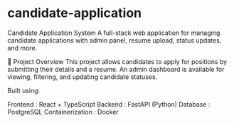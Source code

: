 # candidate-application

Candidate Application System
A full-stack web application for managing candidate applications with admin panel, resume upload, status updates, and more.

🧾 Project Overview
This project allows candidates to apply for positions by submitting their details and a resume. An admin dashboard is available for viewing, filtering, and updating candidate statuses.

Built using:

Frontend : React + TypeScript
Backend : FastAPI (Python)
Database : PostgreSQL
Containerization : Docker

